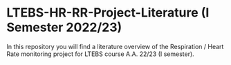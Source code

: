 # LTEBS-HR-RR-Project-Literature (I Semester 2022/23)

In this repository you will find a literature overview of the Respiration / Heart Rate monitoring project for LTEBS course A.A. 22/23 (I semester).
